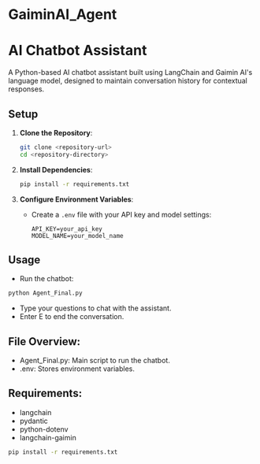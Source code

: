 # GaiminAI_Agent
# AI Chatbot Assistant

A Python-based AI chatbot assistant built using LangChain and Gaimin AI's language model, designed to maintain conversation history for contextual responses.

## Setup

1. **Clone the Repository**:
    ```bash
    git clone <repository-url>
    cd <repository-directory>
    ```

2. **Install Dependencies**:
    ```bash
    pip install -r requirements.txt
    ```

3. **Configure Environment Variables**:
    - Create a `.env` file with your API key and model settings:
      ```plaintext
      API_KEY=your_api_key
      MODEL_NAME=your_model_name
      ```

## Usage

- Run the chatbot:
```bash
python Agent_Final.py
```
- Type your questions to chat with the assistant.
- Enter E to end the conversation.

## File Overview:
- Agent_Final.py: Main script to run the chatbot.
- .env: Stores environment variables.

## Requirements:
- langchain
- pydantic
- python-dotenv
- langchain-gaimin
```bash
pip install -r requirements.txt
```
